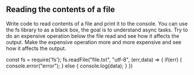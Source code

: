 ## Reading the contents of a file

Write code to read contents of a file and print it to the console. 
You can use the fs library to as a black box, the goal is to understand async tasks. 
Try to do an expensive operation below the file read and see how it affects the output. 
Make the expensive operation more and more expensive and see how it affects the output. 

const fs = require('fs');
fs.readFile("file.txt", "utf-8", (err,data) => {
  if(err) {
    console.error("error");
  } else {
    console.log(data);
  }
})